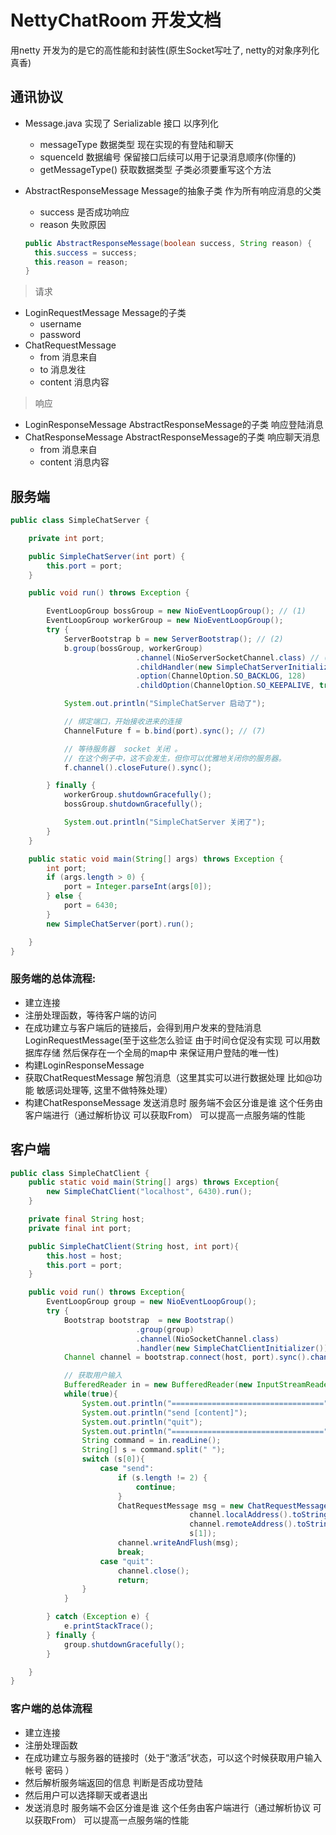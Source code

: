 # NettyChatRoom 开发文档

用netty 开发为的是它的高性能和封装性(原生Socket写吐了, netty的对象序列化真香) 
## 通讯协议
- Message.java 实现了 Serializable 接口 以序列化
  - messageType 数据类型 现在实现的有登陆和聊天
  - squenceId 数据编号 保留接口后续可以用于记录消息顺序(你懂的)
  - getMessageType() 获取数据类型 子类必须要重写这个方法
  
- AbstractResponseMessage Message的抽象子类 作为所有响应消息的父类
  - success 是否成功响应
  - reason 失败原因
  ``` java
  public AbstractResponseMessage(boolean success, String reason) {
    this.success = success;
    this.reason = reason;
  }
  ```
> 请求
- LoginRequestMessage Message的子类 
  - username
  - password
- ChatRequestMessage
  - from 消息来自
  - to 消息发往
  - content 消息内容
  
> 响应
- LoginResponseMessage AbstractResponseMessage的子类 响应登陆消息
- ChatResponseMessage AbstractResponseMessage的子类 响应聊天消息
  - from 消息来自
  - content 消息内容
## 服务端
``` java
public class SimpleChatServer {

	private int port;

	public SimpleChatServer(int port) {
		this.port = port;
	}

	public void run() throws Exception {

		EventLoopGroup bossGroup = new NioEventLoopGroup(); // (1)
		EventLoopGroup workerGroup = new NioEventLoopGroup();
		try {
			ServerBootstrap b = new ServerBootstrap(); // (2)
			b.group(bossGroup, workerGroup)
							.channel(NioServerSocketChannel.class) // (3)
							.childHandler(new SimpleChatServerInitializer())  //(4)
							.option(ChannelOption.SO_BACKLOG, 128)          // (5)
							.childOption(ChannelOption.SO_KEEPALIVE, true); // (6)

			System.out.println("SimpleChatServer 启动了");

			// 绑定端口，开始接收进来的连接
			ChannelFuture f = b.bind(port).sync(); // (7)

			// 等待服务器  socket 关闭 。
			// 在这个例子中，这不会发生，但你可以优雅地关闭你的服务器。
			f.channel().closeFuture().sync();

		} finally {
			workerGroup.shutdownGracefully();
			bossGroup.shutdownGracefully();

			System.out.println("SimpleChatServer 关闭了");
		}
	}

	public static void main(String[] args) throws Exception {
		int port;
		if (args.length > 0) {
			port = Integer.parseInt(args[0]);
		} else {
			port = 6430;
		}
		new SimpleChatServer(port).run();

	}
}

```
### 服务端的总体流程:
- 建立连接
- 注册处理函数，等待客户端的访问
- 在成功建立与客户端后的链接后，会得到用户发来的登陆消息LoginRequestMessage(至于这些怎么验证 由于时间仓促没有实现 可以用数据库存储 然后保存在一个全局的map中 来保证用户登陆的唯一性)
- 构建LoginResponseMessage
- 获取ChatRequestMessage 解包消息（这里其实可以进行数据处理 比如@功能 敏感词处理等, 这里不做特殊处理）
- 构建ChatResponseMessage 发送消息时 服务端不会区分谁是谁 这个任务由客户端进行（通过解析协议 可以获取From） 可以提高一点服务端的性能


## 客户端
```java
public class SimpleChatClient {
	public static void main(String[] args) throws Exception{
		new SimpleChatClient("localhost", 6430).run();
	}

	private final String host;
	private final int port;

	public SimpleChatClient(String host, int port){
		this.host = host;
		this.port = port;
	}

	public void run() throws Exception{
		EventLoopGroup group = new NioEventLoopGroup();
		try {
			Bootstrap bootstrap  = new Bootstrap()
							.group(group)
							.channel(NioSocketChannel.class)
							.handler(new SimpleChatClientInitializer());
			Channel channel = bootstrap.connect(host, port).sync().channel();

			// 获取用户输入
			BufferedReader in = new BufferedReader(new InputStreamReader(System.in));
			while(true){
				System.out.println("==================================");
				System.out.println("send [content]");
				System.out.println("quit");
				System.out.println("==================================");
				String command = in.readLine();
				String[] s = command.split(" ");
				switch (s[0]){
					case "send":
						if (s.length != 2) {
							continue;
						}
						ChatRequestMessage msg = new ChatRequestMessage(
										channel.localAddress().toString(),
										channel.remoteAddress().toString(),
										s[1]);
						channel.writeAndFlush(msg);
						break;
					case "quit":
						channel.close();
						return;
				}
			}

		} catch (Exception e) {
			e.printStackTrace();
		} finally {
			group.shutdownGracefully();
		}

	}
}
```
### 客户端的总体流程
- 建立连接 
- 注册处理函数 
- 在成功建立与服务器的链接时（处于“激活”状态，可以这个时候获取用户输入 帐号 密码 ）
- 然后解析服务端返回的信息 判断是否成功登陆
- 然后用户可以选择聊天或者退出
- 发送消息时 服务端不会区分谁是谁 这个任务由客户端进行（通过解析协议 可以获取From） 可以提高一点服务端的性能
